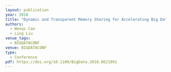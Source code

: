 ```yaml
---
layout: publication
year: 2018
title: "Dynamic and Transparent Memory Sharing for Accelerating Big Data Analytics Workloads in Virtualized Cloud"
authors:
  - Wenqi Cao
  - Ling Liu
venue_tags:
  - BIGDATACONF
venue: BIGDATACONF
type:
  - Conference
pdf: https://doi.org/10.1109/BigData.2018.8621991
---
```

